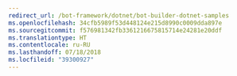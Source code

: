 ```yaml
---
redirect_url: /bot-framework/dotnet/bot-builder-dotnet-samples
ms.openlocfilehash: 34cfb5989f53d448124e215d8990c0009dda897e
ms.sourcegitcommit: f576981342fb3361216675815714e24281e20ddf
ms.translationtype: HT
ms.contentlocale: ru-RU
ms.lasthandoff: 07/18/2018
ms.locfileid: "39300927"
---
```

